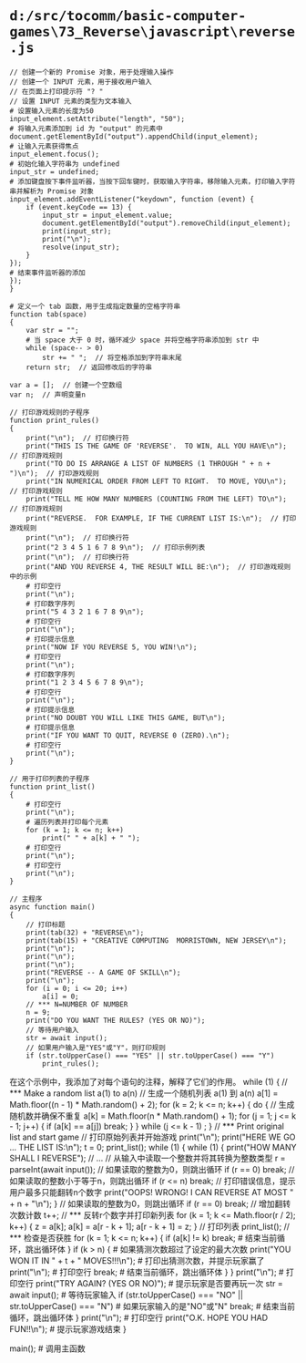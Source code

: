 # `d:/src/tocomm/basic-computer-games\73_Reverse\javascript\reverse.js`

```
// 创建一个新的 Promise 对象，用于处理输入操作
// 创建一个 INPUT 元素，用于接收用户输入
// 在页面上打印提示符 "? "
// 设置 INPUT 元素的类型为文本输入
# 设置输入元素的长度为50
input_element.setAttribute("length", "50");
# 将输入元素添加到 id 为 "output" 的元素中
document.getElementById("output").appendChild(input_element);
# 让输入元素获得焦点
input_element.focus();
# 初始化输入字符串为 undefined
input_str = undefined;
# 添加键盘按下事件监听器，当按下回车键时，获取输入字符串，移除输入元素，打印输入字符串并解析为 Promise 对象
input_element.addEventListener("keydown", function (event) {
    if (event.keyCode == 13) {
        input_str = input_element.value;
        document.getElementById("output").removeChild(input_element);
        print(input_str);
        print("\n");
        resolve(input_str);
    }
});
# 结束事件监听器的添加
});
}

# 定义一个 tab 函数，用于生成指定数量的空格字符串
function tab(space)
{
    var str = "";
    # 当 space 大于 0 时，循环减少 space 并将空格字符串添加到 str 中
    while (space-- > 0)
        str += " ";  // 将空格添加到字符串末尾
    return str;  // 返回修改后的字符串

var a = [];  // 创建一个空数组
var n;  // 声明变量n

// 打印游戏规则的子程序
function print_rules()
{
    print("\n");  // 打印换行符
    print("THIS IS THE GAME OF 'REVERSE'.  TO WIN, ALL YOU HAVE\n");  // 打印游戏规则
    print("TO DO IS ARRANGE A LIST OF NUMBERS (1 THROUGH " + n + ")\n");  // 打印游戏规则
    print("IN NUMERICAL ORDER FROM LEFT TO RIGHT.  TO MOVE, YOU\n");  // 打印游戏规则
    print("TELL ME HOW MANY NUMBERS (COUNTING FROM THE LEFT) TO\n");  // 打印游戏规则
    print("REVERSE.  FOR EXAMPLE, IF THE CURRENT LIST IS:\n");  // 打印游戏规则
    print("\n");  // 打印换行符
    print("2 3 4 5 1 6 7 8 9\n");  // 打印示例列表
    print("\n");  // 打印换行符
    print("AND YOU REVERSE 4, THE RESULT WILL BE:\n");  // 打印游戏规则中的示例
    # 打印空行
    print("\n");
    # 打印数字序列
    print("5 4 3 2 1 6 7 8 9\n");
    # 打印空行
    print("\n");
    # 打印提示信息
    print("NOW IF YOU REVERSE 5, YOU WIN!\n");
    # 打印空行
    print("\n");
    # 打印数字序列
    print("1 2 3 4 5 6 7 8 9\n");
    # 打印空行
    print("\n");
    # 打印提示信息
    print("NO DOUBT YOU WILL LIKE THIS GAME, BUT\n");
    # 打印提示信息
    print("IF YOU WANT TO QUIT, REVERSE 0 (ZERO).\n");
    # 打印空行
    print("\n");
}

// 用于打印列表的子程序
function print_list()
{
    # 打印空行
    print("\n");
    # 遍历列表并打印每个元素
    for (k = 1; k <= n; k++)
        print(" " + a[k] + " ");
    # 打印空行
    print("\n");
    # 打印空行
    print("\n");
}

// 主程序
async function main()
{
    // 打印标题
    print(tab(32) + "REVERSE\n");
    print(tab(15) + "CREATIVE COMPUTING  MORRISTOWN, NEW JERSEY\n");
    print("\n");
    print("\n");
    print("\n");
    print("REVERSE -- A GAME OF SKILL\n");
    print("\n");
    for (i = 0; i <= 20; i++)
        a[i] = 0;
    // *** N=NUMBER OF NUMBER
    n = 9;
    print("DO YOU WANT THE RULES? (YES OR NO)");
    // 等待用户输入
    str = await input();
    // 如果用户输入是"YES"或"Y"，则打印规则
    if (str.toUpperCase() === "YES" || str.toUpperCase() === "Y")
        print_rules();
```
在这个示例中，我添加了对每个语句的注释，解释了它们的作用。
    while (1) {
        // *** Make a random list a(1) to a(n)
        // 生成一个随机列表 a(1) 到 a(n)
        a[1] = Math.floor((n - 1) * Math.random() + 2);
        for (k = 2; k <= n; k++) {
            do {
                // 生成随机数并确保不重复
                a[k] = Math.floor(n * Math.random() + 1);
                for (j = 1; j <= k - 1; j++) {
                    if (a[k] == a[j])
                        break;
                }
            } while (j <= k - 1) ;
        }
        // *** Print original list and start game
        // 打印原始列表并开始游戏
        print("\n");
        print("HERE WE GO ... THE LIST IS:\n");
        t = 0;
        print_list();
        while (1) {
            while (1) {
                print("HOW MANY SHALL I REVERSE");
                // ...
                // 从输入中读取一个整数并将其转换为整数类型
                r = parseInt(await input());
                // 如果读取的整数为0，则跳出循环
                if (r == 0)
                    break;
                // 如果读取的整数小于等于n，则跳出循环
                if (r <= n)
                    break;
                // 打印错误信息，提示用户最多只能翻转n个数字
                print("OOPS! WRONG! I CAN REVERSE AT MOST " + n + "\n");
            }
            // 如果读取的整数为0，则跳出循环
            if (r == 0)
                break;
            // 增加翻转次数计数
            t++;
            // *** 反转r个数字并打印新列表
            for (k = 1; k <= Math.floor(r / 2); k++) {
                z = a[k];
                a[k] = a[r - k + 1];
                a[r - k + 1] = z;
            }
            // 打印列表
            print_list();
            // *** 检查是否获胜
            for (k = 1; k <= n; k++) {
                if (a[k] != k)
                    break;  # 结束当前循环，跳出循环体
            }
            if (k > n) {  # 如果猜测次数超过了设定的最大次数
                print("YOU WON IT IN " + t + " MOVES!!!\n");  # 打印出猜测次数，并提示玩家赢了
                print("\n");  # 打印空行
                break;  # 结束当前循环，跳出循环体
            }
        }
        print("\n");  # 打印空行
        print("TRY AGAIN? (YES OR NO)");  # 提示玩家是否要再玩一次
        str = await input();  # 等待玩家输入
        if (str.toUpperCase() === "NO" || str.toUpperCase() === "N")  # 如果玩家输入的是"NO"或"N"
            break;  # 结束当前循环，跳出循环体
    }
    print("\n");  # 打印空行
    print("O.K. HOPE YOU HAD FUN!!\n");  # 提示玩家游戏结束
}

main();  # 调用主函数
```